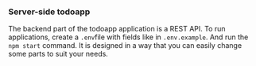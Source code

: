### Server-side todoapp
The backend part of the todoapp application is a REST API. To run applications, create a `.env`file with fields like in `.env.example`. And run the `npm start` command. It is designed in a way that you can easily change some parts to suit your needs.